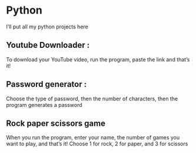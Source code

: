 # Python
I’ll put all my python projects here 

## Youtube Downloader :
To download your YouTube video, run the program, paste the link and that’s it!

## Password generator :
Choose the type of password, then the number of characters, then the program generates a password 

## Rock paper scissors game
When you run the program, enter your name, the number of games you want to play, and that’s it! Choose 1 for rock, 2 for paper, and 3 for scissors
